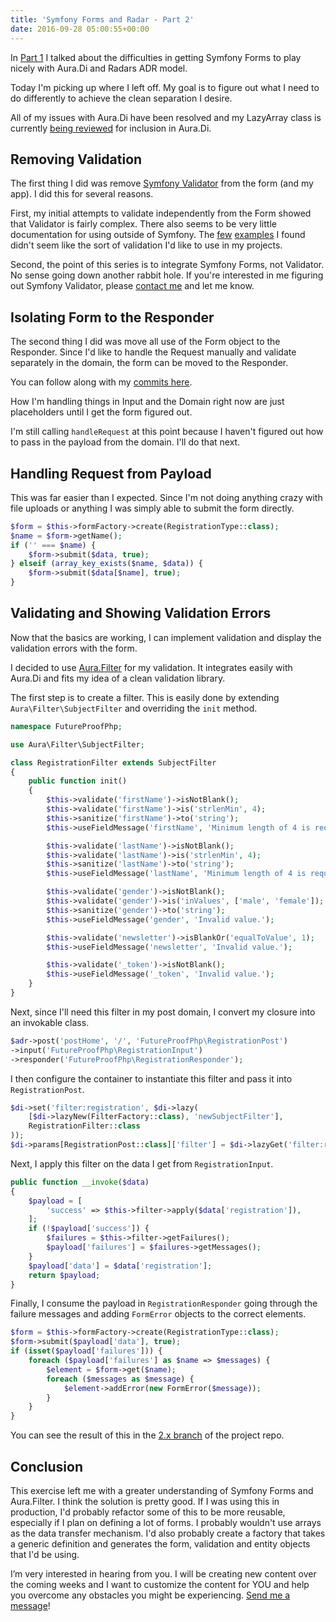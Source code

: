 ```yaml
---
title: 'Symfony Forms and Radar - Part 2'
date: 2016-09-28 05:00:55+00:00
---
```


In [Part 1](https://www.futureproofphp.com/2016/09/26/symfony-forms-radar/) I talked about the difficulties in getting Symfony Forms to play nicely with Aura.Di and Radars ADR model.

Today I'm picking up where I left off. My goal is to figure out what I need to do differently to achieve the clean separation I desire.

All of my issues with Aura.Di have been resolved and my LazyArray class is currently [being reviewed](https://github.com/auraphp/Aura.Di/pull/138) for inclusion in Aura.Di.

## Removing Validation

The first thing I did was remove [Symfony Validator](http://symfony.com/components/Validator) from the form (and my app). I did this for several reasons.

First, my initial attempts to validate independently from the Form showed that Validator is fairly complex. There also seems to be very little documentation for using outside of Symfony. The [few](https://blog.tinned-software.net/using-the-symfony-validator-as-a-standalone-component/) [examples](https://gist.github.com/chrisguitarguy/2b27669a2e8d84d948ff) I found didn't seem like the sort of validation I'd like to use in my projects.

Second, the point of this series is to integrate Symfony Forms, not Validator. No sense going down another rabbit hole. If you're interested in me figuring out Symfony Validator, please [contact me](https://www.futureproofphp.com/contact/) and let me know.

## Isolating Form to the Responder

The second thing I did was move all use of the Form object to the Responder. Since I'd like to handle the Request manually and validate separately in the domain, the form can be moved to the Responder.

You can follow along with my [commits here](https://github.com/futureproofphp/symfony-forms-radar/commit/2ed2da998c9084bff97c647d2cf158a9903b5d70).

How I'm handling things in Input and the Domain right now are just placeholders until I get the form figured out.

I'm still calling `handleRequest` at this point because I haven't figured out how to pass in the payload from the domain. I'll do that next.

## Handling Request from Payload

This was far easier than I expected. Since I'm not doing anything crazy with file uploads or anything I was simply able to submit the form directly.

```php
$form = $this->formFactory->create(RegistrationType::class);
$name = $form->getName();
if ('' === $name) {
    $form->submit($data, true);
} elseif (array_key_exists($name, $data)) {
    $form->submit($data[$name], true);
}
```

## Validating and Showing Validation Errors

Now that the basics are working, I can implement validation and display the validation errors with the form.

I decided to use [Aura.Filter](https://github.com/auraphp/Aura.Filter) for my validation. It integrates easily with Aura.Di and fits my idea of a clean validation library.

The first step is to create a filter. This is easily done by extending `Aura\Filter\SubjectFilter` and overriding the `init` method.

```php
namespace FutureProofPhp;

use Aura\Filter\SubjectFilter;

class RegistrationFilter extends SubjectFilter
{
    public function init()
    {
        $this->validate('firstName')->isNotBlank();
        $this->validate('firstName')->is('strlenMin', 4);
        $this->sanitize('firstName')->to('string');
        $this->useFieldMessage('firstName', 'Minimum length of 4 is required.');

        $this->validate('lastName')->isNotBlank();
        $this->validate('lastName')->is('strlenMin', 4);
        $this->sanitize('lastName')->to('string');
        $this->useFieldMessage('lastName', 'Minimum length of 4 is required.');

        $this->validate('gender')->isNotBlank();
        $this->validate('gender')->is('inValues', ['male', 'female']);
        $this->sanitize('gender')->to('string');
        $this->useFieldMessage('gender', 'Invalid value.');

        $this->validate('newsletter')->isBlankOr('equalToValue', 1);
        $this->useFieldMessage('newsletter', 'Invalid value.');

        $this->validate('_token')->isNotBlank();
        $this->useFieldMessage('_token', 'Invalid value.');
    }
}
```

Next, since I'll need this filter in my post domain, I convert my closure into an invokable class.

```php
$adr->post('postHome', '/', 'FutureProofPhp\RegistrationPost')
->input('FutureProofPhp\RegistrationInput')
->responder('FutureProofPhp\RegistrationResponder');
```

I then configure the container to instantiate this filter and pass it into `RegistrationPost`.

```php
$di->set('filter:registration', $di->lazy(
    [$di->lazyNew(FilterFactory::class), 'newSubjectFilter'],
    RegistrationFilter::class
));
$di->params[RegistrationPost::class]['filter'] = $di->lazyGet('filter:registration');
```

Next, I apply this filter on the data I get from `RegistrationInput`.

```php
public function __invoke($data)
{
    $payload = [
        'success' => $this->filter->apply($data['registration']),
    ];
    if (!$payload['success']) {
        $failures = $this->filter->getFailures();
        $payload['failures'] = $failures->getMessages();
    }
    $payload['data'] = $data['registration'];
    return $payload;
}
```

Finally, I consume the payload in `RegistrationResponder` going through the failure messages and adding `FormError` objects to the correct elements.

```php
$form = $this->formFactory->create(RegistrationType::class);
$form->submit($payload['data'], true);
if (isset($payload['failures'])) {
    foreach ($payload['failures'] as $name => $messages) {
        $element = $form->get($name);
        foreach ($messages as $message) {
            $element->addError(new FormError($message));
        }
    }
}
```

You can see the result of this in the [2.x branch](https://github.com/futureproofphp/symfony-forms-radar/tree/2.x) of the project repo.

## Conclusion

This exercise left me with a greater understanding of Symfony Forms and Aura.Filter. I think the solution is pretty good. If I was using this in production, I'd probably refactor some of this to be more reusable, especially if I plan on defining a lot of forms. I probably wouldn't use arrays as the data transfer mechanism. I'd also probably create a factory that takes a generic definition and generates the form, validation and entity objects that I'd be using.

I’m very interested in hearing from you. I will be creating new content over the coming weeks and I want to customize the content for YOU and help you overcome any obstacles you might be experiencing. [Send me a message](https://www.futureproofphp.com/contact/)!
